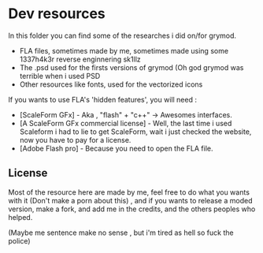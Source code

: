Dev resources
=========

In this folder you can find some of the researches i did on/for grymod.

  - FLA files, sometimes made by me, sometimes made using some 1337h4k3r reverse enginnering sk1llz
  - The .psd used for the firsts versions of grymod (Oh god grymod was terrible when i used PSD
  - Other resources like fonts, used for the vectorized icons

If you wants to use FLA's 'hidden features', you will need :

* [ScaleForm GFx] - Aka , "flash" + "c++" -> Awesomes interfaces.
* [A ScaleForm GFx commercial license] - Well, the last time i used Scaleform i had to lie to get ScaleForm, wait i just checked the website, now you have to pay for a license.
* [Adobe Flash pro] - Because you need to open the FLA file.


License
----

Most of the resource here are made by me, feel free to do what you wants with it (Don't make a porn about this) , and if you wants to release a moded version, make a fork, and add me in the credits, and the others peoples who helped.

(Maybe me sentence make no sense , but i'm tired as hell so fuck the police)

